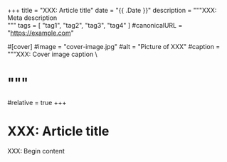 +++
title = "XXX: Article title"
date = "{{ .Date }}"
description = """XXX: Meta description \
  """
tags = [
  "tag1",
  "tag2",
  "tag3",
  "tag4"
]
#canonicalURL = "https://example.com"

#[cover]
#image = "cover-image.jpg"
#alt = "Picture of XXX"
#caption = """XXX: Cover image caption \
#  """
#relative = true
+++

# XXX: Article title

XXX: Begin content
